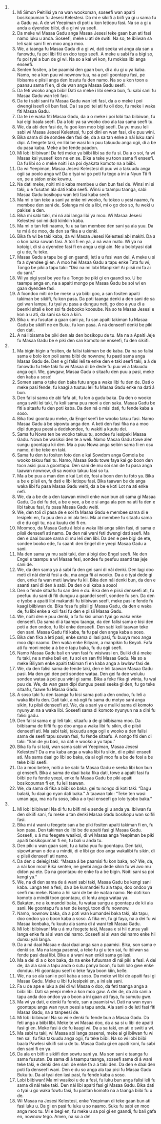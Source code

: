 <ol>
  <li>
    <ol>
      <li>Mi Simon Peitilisi ya na wan wookoman, soseefi wan apaiti bosikopuman fu Jesesi Kelestesi. Da mi e sikiifi a biifi ya gi u sama fu a Gadu ya. A de wi Yeepiman di poti u kon letiopu fasi. Na so a gi u anda a dyendee biibi, di a gi wi ya seefi.</li>
      <li>Da meke wi Masaa Gadu anga Masaa Jesesi teke gaan bun ati fasi namo luku u anda. Soseefi, meke u ati de switi. Na so, te ibiiwan sa leli sabi sani fi en moo anga moo.</li>
      <li>We, a taanga fu Masaa Gadu di a gi wi, dati seeka wi anga ala san u fanowdu, fu poi libi fiti en doo tego seefi. A meke u sabi fa a bigi so, fu poi tyai a bun de gi wi. Na so a kai wi kon, fu mokisa libi anga enseefi.</li>
      <li>Senten fositen, a be paamisi den gaan bun, di a du gi u ya kaba. Namo, ne a kon puu wi nownow tuu, na a poli goontapu fasi, pe libisama e piisii anga den losutu fu den namo. Na so u kon toon a paansu sama fi en, di de wan anga Masaa Gadu seefi.</li>
      <li>Da feti wooko anga biibi! Dati sa meke i libi seeka bun, fu sabi sani fu Masaa Gadu wan leti fasi.</li>
      <li>Da te i sabi sani fu Masaa Gadu wan leti fasi, da a o meke i poi dwengi iseefi oli bun fasi. Da i sa poi tei ati fu oli doo, fu meke i waka fiti Masaa Gadu.</li>
      <li>Da te i e waka fiti Masaa Gadu, da a o meke i poi lobi taa biibiwan, fu kai eigi baala seefi. Da a lobi ya sa wooko doo ala taa sama seefi tu.</li>
      <li>We, da abi den fasi de, fu goo kon moo bigi seefi. Da yu musu leli sabi wi Masaa Jesesi Kelestesi, fu poi dini en wan fasi, di e puu wini.</li>
      <li>Bika sama di de sondee den fasi de, da a sa tan enke a nái luku sani dipi. A feegete taki, en libi be wasi kiin puu takuudu anga ogii, di a be du pasa kaba. Meke a be fende paadon.</li>
      <li>Mi lobi biibiwan! Da feti meke yu biibi libi sa de fu si. Da a o soi, fa wi Masaa kai yuseefi kon ne en se. Bika a teke yu toon sama fi enseefi. Da fu libi so o meke noiti i sa poi dyakata komoto na a biibi.</li>
      <li>Da wi Yeepiman, Masaa Jesesi Kelestesi di puu wi a takuudu anga ogii sa poolo anga wi! Da o tyai wi go poti fu tego a ini a Nyun Tii fi en, pe a sidon enke kownu.</li>
      <li>Na dati meke, noiti mi o kaba membee u den bun fasi de. Winsi mi si taki, u e fusutan ala dati kaba seefi. Winsi u taampu taanga, sabi Masaa Gadu bosikopu wan leti fasi kaba seefi.</li>
      <li>Ma mi o tan teke a sani ya enke mi wooko, fu tokoo u yesi naamo, fu membee den sani de. Solanga mi de a libi, mi o go doo so, fu weki u pakisei a den.</li>
      <li>Bika mi sabi taki, mi ná abi langa libi ya moo. Wi Masaa Jesesi Kelestesi soi mi dati kiinkiin kaba.</li>
      <li>Ma mi o tan feti naamo, fu u sa tan membee den sani ya ala yuu. Da te mi á de moo, da den sa fika a u denki.</li>
      <li>Bika fa wi be taki kaba, da wi Masaa Jesesi Kelestesi abi makiti. Da a o kon baka sowan fasi. A toli fi en ya, a ná wan mato. Wi ya na kotoigi, di si a dyendee fasi fi en anga u eigi ain. Ne u bolotyasi dati gi u de, fu teke.</li>
      <li>Masaa Gadu a tapu be gi en gaandi, leti a u fesi wan dei. A meke u si fa a dyendee gi en. A moo hei Masaa Gadu a tapu enke Tata fu wi, Tongo be piki a tapu taki: “Disi na mi lobi Manpikin! Ai piisii mi fa ai du sani.”</li>
      <li>Wi ya eigi yesi be yee fa a Tongo be piki gi en gaandi so. U be taampu anga en, na a apaiti mongo pe Masaa Gadu be soi wi en gaan dyendee fasi.</li>
      <li>A foondoo miti de be meke u ya biibi goo, a san fositen apaiti takiman be sikiifi, fu kon pasa. Da poti taanga denki a den sani de sa gei wan lampu, fu tyai yu pasa a dunguu neti, go doo a yuu di a beenki sitali e kon soi fa debooko koosube. Na so te Masaa Jesesi e kon a u ati, da sani sa kon a kiin.</li>
      <li>Bika u mu fusutan a gaan sani ya, fu san apaiti takiman fu Masaa Gadu be sikiifi ne en Buku, fu kon pasa. A ná denseefi denki be piki den dati.</li>
      <li>A ná libisama be piki den ala den bosikopu de tu. Ma na a Apaiti Jeje fu Masaa Gadu be e piki den san komoto ne enseefi, fu den sikiifi.</li>
    </ol>
  </li>
  <li>
    <ol>
      <li>Ma bigin bigin a fositen, da falisi takiman be de kaba. Da na so falisi sama e bolo kon poli sama biibi de nownow, fu paati sama anga Masaa Gadu de. Den e gi falisi leli te enke den e taki seefi taki, a á de fanowdu fu teke taki fu wi Masaa di be dede fu puu wi a takuudu anga ogii. We, gawgaw, Masaa Gadu o sitaafu den puu a pasi, meke den kaba a soso!</li>
      <li>Somen sama o teke den baka futu anga a waka libi fu den de. Dati o meke pasi fende, fu kaagi a tuutuu leli fu Masaa Gadu enke na dati á bun.</li>
      <li>Den falisi sama de abi fafa ati, fu lon a gudu baka. Da den o wooko anga switi lei taki, fu koli sama puu moni a den saka. Masaa Gadu be fiti a sitaafu fu den poti kaba. Da den ná o misi dati, fu fende kaba a soso.</li>
      <li>Bika fosi goontapu meke, da Engel seefi be wooko takuu fasi. Namo Masaa Gadu á be sipowtu anga den. A keti den fasi fika na a moo dipi dunguu peesi a dedekondee, fu wakiti a kuutu dei.</li>
      <li>Sama fu Nowa ten be wooko takuu tu, sondee fu lesipeki Masaa Gadu. Nowa be wasikoi den te a weli. Namo Masaa Gadu towe alen sungu goontapu kii den. Ma a puu Nowa anga seibin sama fi en osu namo, di be teke en taki.</li>
      <li>Sama fu den tu fositen foto den e kai Sowdom anga Gomola be wooko takuu fasi tu. Namo, Masaa Gadu towe faya kai go boon den toon asisi puu a goontapu. Den sani de mu soi san de fu pasa anga taawan nownow, di sa wooko takuu fasi so tu.</li>
      <li>Ma a be puu a man den e kai Lot de, fosi a boon den tu foto ya. Bika a be e piisii en, fa dati e libi letiopu fasi. Bika taawan be de anga waka libi fu pasa Masaa Gadu weiti, da a be e koti Lot na ati enke nefi.</li>
      <li>We, da a be de a den taawan mindii enke wan bun ati sama gi Masaa Gadu. Da dei fu dei, a be e yee, a be e si anga ala pen na ati fa den e libi takuu fasi, fu pasa Masaa Gadu weiti.</li>
      <li>We, den toli di pasa de e soi fa Masaa Gadu e membee sama di e lesipeki en, fu puu den a ini ala tesi. Ma ai membee fu sitaafu sama di e du ogii tu, na a kuutu dei fi en.</li>
      <li>Moomoo, da Masaa Gadu á lobi a waka libi anga sikin fasi, di sama e piisii denseefi ati namo. Da den nái wani feti dwengi dati seefi. Ma den e daai buuse sama di mu leli den libi. Da den e pee bigi de ete, sondee booko ede, fu saanti den Engel di e yeepi Masaa Gadu a sani.</li>
      <li>Ma den sama ya mu sabi taki, den á bigi doo Engel seefi. Ne den Engel e taampu a wi Masaa fesi, sondee fu peefuu saanti taa jeje sani de.</li>
      <li>We, da den sama ya á sabi fa den gei sani di nái denki. Den lagi doo meti di nái denki fosi a du, ma anga fii ai wooko. Da a o tyai dede gi den, enke fa wan meti lawlaw fu kii. Bika den nái denki bun, da den e saanti sani di den á sabi. Da den o si kaba a soso!</li>
      <li>Den o fende sitaafu fu san den e du. Bika den e piisii denseefi ati, fu peefuu du sani di fiti dunguu a gaandei seefi, sondee fu sen. Da den e tyobo a apaiti libi makandii fu biibiwan seefi, meke pasi e fende fu kaagi biibiwan de. Bika fesa fu piisii gi Masaa Gadu, da den e waka de, fu libi enke a koli fasi fu den e piisii Masaa Gadu.</li>
      <li>We, noiti den e puu denki, a fa fu kisi uman tyai go waka enke denseefi. Da sama di á taampu taanga, da den falisi sama e kisi den poti a den ondoo, fu libi enke denseefi. Den sabi koli taawan teke den sani. Masaa Gadu fiti kaba, fa fu pai den anga kaba a soso.</li>
      <li>Bika den fika a leti pasi, enke sama di lasi pasi, fu buuya moo anga moo dipi naamo. Den waka enke Biliyam, a manpikin fu Beyoli. Fafa ati fu moni meke a á be e tapu baka, fu du ogii seefi.</li>
      <li>Namo Masaa Gadu bali en wan fasi fu wisiwasi en. Buliki di á meke fu taki, ne a meke bali en, fu soi en san fiti Masaa Gadu. Na so a meke Biliyam enke apaiti takiman fi en kaba anga a lawlaw fasi de.</li>
      <li>We, da den falisi sama de fende taki, den e leli taawan Masaa Gadu pasi. Ma den gei dee peti sondee wataa. Den gei fa dee woluku sondee wataa á poi puu wini gi sama. Bika a feke fika gi winta, fu wai puu de. We, da wan gaan dipi dunguu peesi seeka gi den, fu go teke sitaafu, faawe fu Masaa Gadu.</li>
      <li>A soso taki fu den taanga fu kisi sama poti a den ondoo, fu leli a waka libi fu den. Dati taki, a ná ogii fu sama du motyo sani anga sikin, fu piisii denseefi ati. We, da a sani ya e muliki sama di komoto nyunyun na a waka libi. Soseefi sama di komoto nyunyun na a dini fu falisi gadu.</li>
      <li>Den falisi sama e gi leli taki, sitaafu á de gi biibisama moo. Da biibisama de fiifii fu go doo anga a waka libi fu sikin, di e piisii denseefi ati. Ma sabi taki, takuudu anga ogii e wooko a den falisi sama de seefi tapu sowan fasi, fu fende sitaafu. A nongo fiti den di taki: “San de yu basi, na dati e wooko a yu tapu.”</li>
      <li>Bika fa fu si taki, wan sama sabi wi Yeepiman, Masaa Jesesi Kelestesi? Da a mu kaba anga a waka libi fu sikin, di e piisii enseefi ati. Ma sama daai go libi so baka, da ai ogii moo fa a be de fosi a be teke biibi seefi.</li>
      <li>Da a moo betee, noiti a be sabi fa Masaa Gadu e seeka libi kon bun gi enseefi. Bika a sama de daai baka fika dati, towe a apaiti fasi fu biibi pe fu fende yeepi, enke fa Masaa Gadu be piki apaiti bosikopuman fi en, fu leli taawan.</li>
      <li>We, da sama di fika a biibi so baka, gei tu nongo di koti taki: “Dagu balaki, fu daai go nyan dati baka.” A taawan taki: “Teke ten wasi uman agu, ma na fu soso, bika a o tyai enseefi go lolo tyobo baka.”</li>
    </ol>
  </li>
  <li>
    <ol>
      <li>Mi lobi biibiwan! Na di fu tu biifi mi e sende gi u anda ya. Ibiiwan fu den sikiifi sani, fu meke u tan denki Masaa Gadu bosikopu wan soifili fasi.</li>
      <li>Bika mi á wani u feegete san a be piki fositen apaiti takiman fi en, fu kon pasa. Den takiman de libi be de apaiti fasi gi Masaa Gadu. Soseefi, u á mu feegete wasikoi, di wi Masaa anga Yeepiman be piki apaiti bosikopuman fi en, fu bali u anda tu.</li>
      <li>Den piki u wan gaan sani, fu a kaba yuu fu goontapu. Den taki, sipowtuman o de a u mindii, di e libi go doo anga wakalibi fu sikin, di e piisii denseefi ati namo.</li>
      <li>Da den o deleigi taki: “Masaa á be paamisi fu kon baka, no? We, da, a nái kon moo! Bika senten, ne geebi anga dede sikin fu wi avo mu didon ya ete. Da na goontapu de enke fa a be bigin. Noiti sani sa poi kengi ya.”</li>
      <li>We, na di den sama de á wani sabi taki, Masaa Gadu be kengi sani kaba. Langa ten a fesi, da a be kumandei fu ala tapu, doo ondoo ya seefi mu meke. Namo a hii sani de be de wataa namo. Ne doti kon komoto a mindii toon goontapu, di lontu anga wataa ya.</li>
      <li>Bakaten, ne a kumandei baka, fu wataa sungu a goontapu de kii ala sani. Ne goontapu fu a ten de kengi, toon di fu nownow.</li>
      <li>Namo, nownow baka, da a poti wan kumandei baka taki, ala tapu, doo ondoo ya o boon kaba a soso. A fika en, fu gi faya, na a dei fu wi Masaa konbaka, fu kuutu ala sama di á wani teli Masaa Gadu.</li>
      <li>Mi lobi biibiwan! Ma u á mu feegete taki, Masaa e si hii dunsu yali langa enke fa ai si wan dei namo. Soseefi ai si wan dei namo enke hii dunsu yali langa.</li>
      <li>Da a ná daai Masaa e daai daai anga san a paamisi. Bika, son sama e denki so. Ma na langa pasensi, a teke fu gi u ten sai, fu ibiiwan sa fende pasi daai libi. Bika a á wani wan enkii sama go lasi.</li>
      <li>Ma a dei di a o kon baka, da na enke fufuuman di nái piki a fesi. A dei de, da ala sani a tapu anda o sutu panya boon, fu bali lolo gwe enke donduu. Hii goontapu seefi o teke faya boon kiin, kelle.</li>
      <li>We, na so ala sani o poli kaba a soso. Da meke wi libi de apaiti fasi gi Masaa Gadu. Meke u libi fu lesipeki en, a ini ala sani.</li>
      <li>Fa u de ape e luku a dei di wi Masaa o doo, da feti taanga anga a biibi libi. Dati sa yeepi meke a kon moo gaw. A dei de, da ala sani a tapu anda doo ondoo ya o boon a ini gaan ati faya, fu sumutu gwe.</li>
      <li>Ma wi ya dati, e denki fu fende, san a paamisi wi. Dati na wan nyun goontapu anga wan nyun peesi a tapu anda. Ala sani o de leti fasi fiti Masaa Gadu, na a tanpeesi de.</li>
      <li>Mi lobi biibiwan! Na so wi e denki fu fende bun a Masaa Gadu. Da feti anga a biibi libi. Meke te wi Masaa doo, da a sa si u libi de apaiti fasi gi en. Meke fasi á de fu kaagi wi. Da a sa taki, en ati e switi a wi.</li>
      <li>Ma sabi tu taki, wi Masaa abi langa pasensi, meke ai gi ibiiwan fu wi ten sai, fu fika takuudu anga ogii, fu teke biibi. Na so wi lobi biibi baala Pawlesi sikiifi soi u de tu. Masaa Gadu gi en apaiti koni, fu sabi den sani fi en ya.</li>
      <li>Da ala en biifi e sikiifi den sowtu sani ya. Ma son sani e taanga fu sama fusutan. Da sama di á taampu taanga, soseefi sama di á wani teke taki, e denki den sani de enke fa a á taki den. Da den e daai den poti fa denseefi wani. Den e du so anga ala taa pisi fu Masaa Gadu Buku tu. Da ai tyai den lasi pasi, fu fende kaba a soso.</li>
      <li>Lobi biibiwan! Ma mi wasikoi u de a fesi, fu luku bun anga falisi leli fu sama di nái teke taki. Den nái libi apaiti fasi gi Masaa Gadu. Bika dati o tyai u go waka fowtu fasi, fu pantan komoto na a taanga biibi fu u de.</li>
      <li>Wi Masaa na Jesesi Kelestesi, enke Yeepiman di teke gaan bun ati fasi luku u. Da gi en pasi fu luku u so naamo. Suku fu sabi en moo anga moo tu. Mi e begi en, fu meke u sa poi gi en gaandi, fu bali gafa en, nownow tego. Amen, na so a de!</li>
    </ol>
  </li>
</ol>